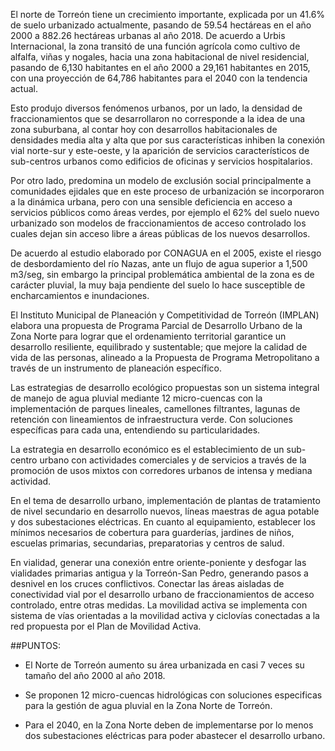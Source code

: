 
El norte de Torreón tiene un crecimiento importante, explicada por un 41.6% de suelo urbanizado actualmente, pasando de 59.54 hectáreas en el año 2000 a 882.26 hectáreas urbanas al año 2018. De acuerdo a Urbis Internacional, la zona transitó de una función agrícola como cultivo de alfalfa, viñas y nogales, hacia una zona habitacional de nivel residencial, pasando de 6,130 habitantes en el año 2000 a 29,161 habitantes en 2015, con una proyección de 64,786 habitantes para el 2040 con la tendencia actual.

Esto produjo diversos fenómenos urbanos, por un lado, la densidad de fraccionamientos que se desarrollaron no corresponde a la idea de una zona suburbana, al contar hoy con desarrollos habitacionales de densidades media alta y alta que por sus características inhiben la conexión vial norte-sur y este-oeste,  y la aparición de servicios característicos de sub-centros urbanos como edificios de oficinas y servicios hospitalarios.

Por otro lado, predomina un modelo de exclusión social principalmente a comunidades ejidales que en este proceso de urbanización se incorporaron a la dinámica urbana, pero con una sensible deficiencia en acceso a servicios públicos como áreas verdes, por ejemplo el 62% del suelo nuevo urbanizado son modelos de fraccionamientos de acceso controlado los cuales dejan sin acceso libre a áreas públicas de los nuevos desarrollos.

De acuerdo al estudio elaborado por CONAGUA en el 2005, existe el riesgo de desbordamiento del río Nazas, ante un flujo de agua superior a 1,500 m3/seg, sin embargo la principal problemática ambiental de la zona es de carácter pluvial, la muy baja pendiente del suelo lo hace susceptible de encharcamientos e inundaciones.

El Instituto Municipal de Planeación y Competitividad de Torreón (IMPLAN) elabora una propuesta de Programa Parcial de Desarrollo Urbano de la Zona Norte para lograr que el ordenamiento territorial garantice un desarrollo resiliente, equilibrado y sustentable; que mejore la calidad de vida de las personas,  alineado a la  Propuesta de Programa Metropolitano a través de un instrumento de planeación específico.

Las estrategias de desarrollo ecológico propuestas son un sistema integral de manejo de agua pluvial mediante 12 micro-cuencas  con la implementación de parques lineales, camellones filtrantes, lagunas de retención con lineamientos de infraestructura verde. Con soluciones específicas para cada una, entendiendo su particularidades.

La estrategia en desarrollo económico es el establecimiento de un sub-centro urbano con actividades comerciales y de servicios a través de la promoción de usos mixtos con corredores urbanos de intensa y mediana actividad.

En el tema de desarrollo urbano, implementación de plantas de tratamiento de nivel secundario en desarrollo nuevos, líneas maestras de agua potable y dos subestaciones eléctricas. En cuanto  al equipamiento, establecer los mínimos necesarios de cobertura para guarderías, jardines de niños, escuelas primarias, secundarias, preparatorias y  centros de salud.

En vialidad, generar una conexión entre oriente-poniente y desfogar las vialidades primarias antigua y la Torreón-San Pedro, generando pasos a desnivel en los cruces conflictivos. Conectar las áreas aisladas de conectividad vial  por el desarrollo urbano de fraccionamientos de acceso controlado, entre otras medidas. La movilidad activa se implementa con sistema de vías orientadas a la movilidad activa y ciclovías conectadas a la red propuesta por el Plan de Movilidad Activa.

##PUNTOS:

- El Norte de Torreón aumento su área urbanizada en casi 7 veces su tamaño del año 2000 al año 2018.

- Se proponen 12 micro-cuencas hidrológicas con soluciones especificas para la gestión de agua pluvial en la Zona Norte de Torreón.

- Para el 2040, en la Zona Norte deben de implementarse por lo menos dos subestaciones eléctricas para poder  abastecer el desarrollo urbano.
